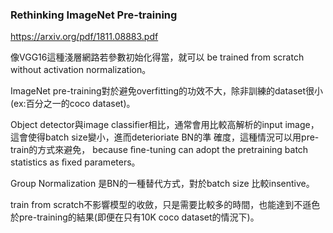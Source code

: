 ### Rethinking ImageNet Pre-training

https://arxiv.org/pdf/1811.08883.pdf

像VGG16這種淺層網路若參數初始化得當，就可以 be trained from scratch without activation normalization。

ImageNet pre-training對於避免overfitting的功效不大，除非訓練的dataset很小(ex:百分之一的coco dataset)。

Object detector與image classifier相比，通常會用比較高解析的input image，這會使得batch size變小，進而deterioriate BN的準
確度，這種情況可以用pre-train的方式來避免， because ﬁne-tuning can adopt the pretraining batch statistics as ﬁxed parameters。

Group Normalization 是BN的一種替代方式，對於batch size 比較insentive。

train from scratch不影響模型的收斂，只是需要比較多的時間，也能達到不遜色於pre-training的結果(即便在只有10K coco dataset的情況下)。
